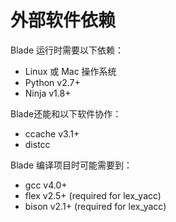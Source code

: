 # 外部软件依赖 #

Blade 运行时需要以下依赖：

* Linux 或 Mac 操作系统
* Python v2.7+
* Ninja v1.8+

Blade还能和以下软件协作：

* ccache v3.1+
* distcc

Blade 编译项目时可能需要到：

* gcc v4.0+
* flex v2.5+ (required for lex_yacc)
* bison v2.1+ (required for lex_yacc)
